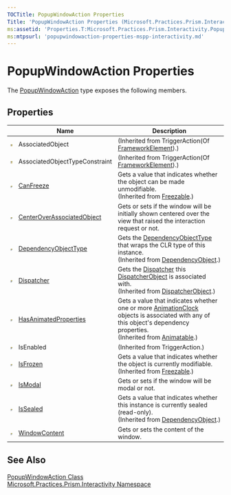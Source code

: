 ```yaml
---
TOCTitle: PopupWindowAction Properties
Title: 'PopupWindowAction Properties (Microsoft.Practices.Prism.Interactivity)'
ms:assetid: 'Properties.T:Microsoft.Practices.Prism.Interactivity.PopupWindowAction'
ms:mtpsurl: 'popupwindowaction-properties-mspp-interactivity.md'
---
```



# PopupWindowAction Properties

The [PopupWindowAction](/patterns-practices/reference/popupwindowaction-class-mspp-interactivity) type exposes the following members.


## Properties

<table>

<thead>
<tr class="header">
<th> </th>
<th>Name</th>
<th>Description</th>
</tr>
</thead>
<tbody>
<tr class="odd">
<td><img src="/patterns-practices/reference/images/protproperty.gif" alt="Protected property"/></td>
<td>AssociatedObject</td>
<td>(Inherited from TriggerAction(Of <a href="http://msdn.microsoft.com/en-us/library/ms602714" data-raw-source="[FrameworkElement](http://msdn.microsoft.com/en-us/library/ms602714)">FrameworkElement</a>).)</td>
</tr>
<tr class="even">
<td><img src="/patterns-practices/reference/images/protproperty.gif" alt="Protected property"/></td>
<td>AssociatedObjectTypeConstraint</td>
<td>(Inherited from TriggerAction(Of <a href="http://msdn.microsoft.com/en-us/library/ms602714" data-raw-source="[FrameworkElement](http://msdn.microsoft.com/en-us/library/ms602714)">FrameworkElement</a>).)</td>
</tr>
<tr class="odd">
<td><img src="/patterns-practices/reference/images/pubproperty.gif" alt="Public property"/></td>
<td><a href="http://msdn.microsoft.com/en-us/library/ms600923" data-raw-source="[CanFreeze](http://msdn.microsoft.com/en-us/library/ms600923)">CanFreeze</a></td>
<td><div class="summary">
Gets a value that indicates whether the object can be made unmodifiable.
</div>
(Inherited from <a href="http://msdn.microsoft.com/en-us/library/ms602734" data-raw-source="[Freezable](http://msdn.microsoft.com/en-us/library/ms602734)">Freezable</a>.)</td>
</tr>
<tr class="even">
<td><img src="/patterns-practices/reference/images/pubproperty.gif" alt="Public property"/></td>
<td><a href="/patterns-practices/reference/popupwindowaction-centeroverassociatedobject-property-mspp-interactivity" data-raw-source="[CenterOverAssociatedObject](/patterns-practices/reference/popupwindowaction-centeroverassociatedobject-property-mspp-interactivity)">CenterOverAssociatedObject</a></td>
<td><div class="summary">
Gets or sets if the window will be initially shown centered over the view that raised the interaction request or not.
</div></td>
</tr>
<tr class="odd">
<td><img src="/patterns-practices/reference/images/pubproperty.gif" alt="Public property"/></td>
<td><a href="http://msdn.microsoft.com/en-us/library/ms600674" data-raw-source="[DependencyObjectType](http://msdn.microsoft.com/en-us/library/ms600674)">DependencyObjectType</a></td>
<td><div class="summary">
Gets the <a href="http://msdn.microsoft.com/en-us/library/ms589310" data-raw-source="[DependencyObjectType](http://msdn.microsoft.com/en-us/library/ms589310)">DependencyObjectType</a> that wraps the CLR type of this instance. 
</div>
(Inherited from <a href="http://msdn.microsoft.com/en-us/library/ms589309" data-raw-source="[DependencyObject](http://msdn.microsoft.com/en-us/library/ms589309)">DependencyObject</a>.)</td>
</tr>
<tr class="even">
<td><img src="/patterns-practices/reference/images/pubproperty.gif" alt="Public property"/></td>
<td><a href="http://msdn.microsoft.com/en-us/library/ms605656" data-raw-source="[Dispatcher](http://msdn.microsoft.com/en-us/library/ms605656)">Dispatcher</a></td>
<td><div class="summary">
Gets the <a href="http://msdn.microsoft.com/en-us/library/ms615907" data-raw-source="[Dispatcher](http://msdn.microsoft.com/en-us/library/ms615907)">Dispatcher</a> this <a href="http://msdn.microsoft.com/en-us/library/ms615925" data-raw-source="[DispatcherObject](http://msdn.microsoft.com/en-us/library/ms615925)">DispatcherObject</a> is associated with.
</div>
(Inherited from <a href="http://msdn.microsoft.com/en-us/library/ms615925" data-raw-source="[DispatcherObject](http://msdn.microsoft.com/en-us/library/ms615925)">DispatcherObject</a>.)</td>
</tr>
<tr class="odd">
<td><img src="/patterns-practices/reference/images/pubproperty.gif" alt="Public property"/></td>
<td><a href="http://msdn.microsoft.com/en-us/library/ms616442" data-raw-source="[HasAnimatedProperties](http://msdn.microsoft.com/en-us/library/ms616442)">HasAnimatedProperties</a></td>
<td><div class="summary">
Gets a value that indicates whether one or more <a href="http://msdn.microsoft.com/en-us/library/ms618394" data-raw-source="[AnimationClock](http://msdn.microsoft.com/en-us/library/ms618394)">AnimationClock</a> objects is associated with any of this object&#39;s dependency properties.
</div>
(Inherited from <a href="http://msdn.microsoft.com/en-us/library/ms618388" data-raw-source="[Animatable](http://msdn.microsoft.com/en-us/library/ms618388)">Animatable</a>.)</td>
</tr>
<tr class="even">
<td><img src="/patterns-practices/reference/images/pubproperty.gif" alt="Public property"/></td>
<td>IsEnabled</td>
<td>(Inherited from TriggerAction.)</td>
</tr>
<tr class="odd">
<td><img src="/patterns-practices/reference/images/pubproperty.gif" alt="Public property"/></td>
<td><a href="http://msdn.microsoft.com/en-us/library/ms600924" data-raw-source="[IsFrozen](http://msdn.microsoft.com/en-us/library/ms600924)">IsFrozen</a></td>
<td><div class="summary">
Gets a value that indicates whether the object is currently modifiable.
</div>
(Inherited from <a href="http://msdn.microsoft.com/en-us/library/ms602734" data-raw-source="[Freezable](http://msdn.microsoft.com/en-us/library/ms602734)">Freezable</a>.)</td>
</tr>
<tr class="even">
<td><img src="/patterns-practices/reference/images/pubproperty.gif" alt="Public property"/></td>
<td><a href="/patterns-practices/reference/popupwindowaction-ismodal-property-mspp-interactivity" data-raw-source="[IsModal](/patterns-practices/reference/popupwindowaction-ismodal-property-mspp-interactivity)">IsModal</a></td>
<td><div class="summary">
Gets or sets if the window will be modal or not.
</div></td>
</tr>
<tr class="odd">
<td><img src="/patterns-practices/reference/images/pubproperty.gif" alt="Public property"/></td>
<td><a href="http://msdn.microsoft.com/en-us/library/ms600677" data-raw-source="[IsSealed](http://msdn.microsoft.com/en-us/library/ms600677)">IsSealed</a></td>
<td><div class="summary">
Gets a value that indicates whether this instance is currently sealed (read-only).
</div>
(Inherited from <a href="http://msdn.microsoft.com/en-us/library/ms589309" data-raw-source="[DependencyObject](http://msdn.microsoft.com/en-us/library/ms589309)">DependencyObject</a>.)</td>
</tr>
<tr class="even">
<td><img src="/patterns-practices/reference/images/pubproperty.gif" alt="Public property"/></td>
<td><a href="/patterns-practices/reference/popupwindowaction-windowcontent-property-mspp-interactivity" data-raw-source="[WindowContent](/patterns-practices/reference/popupwindowaction-windowcontent-property-mspp-interactivity)">WindowContent</a></td>
<td><div class="summary">
Gets or sets the content of the window.
</div></td>
</tr>
</tbody>
</table>

## See Also

[PopupWindowAction Class](/patterns-practices/reference/popupwindowaction-class-mspp-interactivity)  
[Microsoft.Practices.Prism.Interactivity Namespace](/patterns-practices/reference/mspp-interactivity-namespace)  
